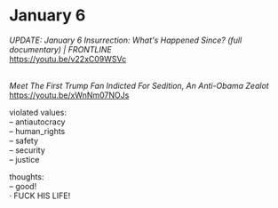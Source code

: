 # January 6

*UPDATE: January 6 Insurrection: What's Happened Since? (full documentary) | FRONTLINE*  
https://youtu.be/v22xC09WSVc  
&nbsp;
&nbsp;

*Meet The First Trump Fan Indicted For Sedition, An Anti-Obama Zealot*  
https://youtu.be/xWnNm07NOJs  

violated values:  
– antiautocracy  
– human_rights  
– safety  
– security  
– justice   

thoughts:  
– good!  
· FUCK HIS LIFE!  
